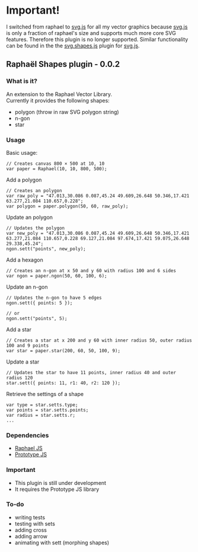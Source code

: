 # Important!
I switched from raphael to [svg.js](http://svgjs.com/) for all my vector graphics because [svg.js](http://svgjs.com/) is only a fraction of raphael's size and supports much more core SVG features. Therefore this plugin is no longer supported. Similar functionality can be found in the the [svg.shapes.js](https://github.com/wout/svg.shapes.js) plugin for [svg.js](http://svgjs.com/).

## Raphaël Shapes plugin - 0.0.2

### What is it?
An extension to the Raphael Vector Library.<br/>
Currently it provides the following shapes:<br/>
- polygon (throw in raw SVG polygon string)<br/>
- n-gon<br/>
- star

### Usage

Basic usage:

    // Creates canvas 800 × 500 at 10, 10
    var paper = Raphael(10, 10, 800, 500);

Add a polygon

    // Creates an polygon
    var raw_poly = "47.013,30.086 0.087,45.24 49.609,26.648 50.346,17.421 63.277,21.084 110.657,0.228";
    var polygon = paper.polygon(50, 60, raw_poly);

Update an polygon

    // Updates the polygon
    var new_poly = "47.013,30.086 0.087,45.24 49.609,26.648 50.346,17.421 63.277,21.084 110.657,0.228 69.127,21.084 97.674,17.421 59.075,26.648 29.338,45.24";
    ngon.sett("points", new_poly);

Add a hexagon

    // Creates an n-gon at x 50 and y 60 with radius 100 and 6 sides
    var ngon = paper.ngon(50, 60, 100, 6);

Update an n-gon

    // Updates the n-gon to have 5 edges
    ngon.sett({ points: 5 });
    
    // or
    ngon.sett("points", 5);

Add a star

    // Creates a star at x 200 and y 60 with inner radius 50, outer radius 100 and 9 points
    var star = paper.star(200, 60, 50, 100, 9);

Update a star

    // Updates the star to have 11 points, inner radius 40 and outer radius 120
    star.sett({ points: 11, r1: 40, r2: 120 });

Retrieve the settings of a shape
    
    var type = star.setts.type;
    var points = star.setts.points;
    var radius = star.setts.r;
    ...

### Dependencies
- [Raphael JS](http://raphaeljs.com/)
- [Prototype JS](http://prototypejs.org/)

### Important
- This plugin is still under development
- It requires the Prototype JS library

### To-do
- writing tests
- testing with sets
- adding cross
- adding arrow
- animating with sett (morphing shapes)